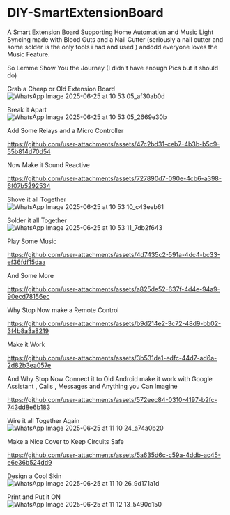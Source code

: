 # DIY-SmartExtensionBoard
A Smart Extension Board Supporting Home Automation and Music Light Syncing made with Blood Guts and a Nail Cutter (seriously a nail cutter and some solder is the only tools i had and used )
andddd everyone loves the Music Feature.

So Lemme Show You the Journey (I didn't have enough Pics but it should do)

Grab a Cheap or Old Extension Board   
![WhatsApp Image 2025-06-25 at 10 53 05_af30ab0d](https://github.com/user-attachments/assets/bad857d6-184f-4f33-9339-f0415e54fe43)

Break it Apart    
![WhatsApp Image 2025-06-25 at 10 53 05_2669e30b](https://github.com/user-attachments/assets/59d587f8-c73d-4680-acc8-ba15792408b2)

Add Some Relays and a Micro Controller

https://github.com/user-attachments/assets/47c2bd31-ceb7-4b3b-b5c9-55b814d70d54


Now Make it Sound Reactive     

https://github.com/user-attachments/assets/727890d7-090e-4cb6-a398-6f07b5292534

Shove it all Together     
![WhatsApp Image 2025-06-25 at 10 53 10_c43eeb61](https://github.com/user-attachments/assets/eeba8da7-2ea9-4c7e-8891-edc9b42b11f0)

Solder it all Together    
![WhatsApp Image 2025-06-25 at 10 53 11_7db2f643](https://github.com/user-attachments/assets/2edfda79-58e6-430f-a33a-d5200823a36b)

Play Some Music    

https://github.com/user-attachments/assets/4d7435c2-591a-4dc4-bc33-ef36fdf15daa

And Some More    

https://github.com/user-attachments/assets/a825de52-637f-4d4e-94a9-90ecd78156ec

Why Stop Now make a Remote Control    

https://github.com/user-attachments/assets/b9d214e2-3c72-48d9-bb02-3f4b8a3a8219

Make it Work    

https://github.com/user-attachments/assets/3b531de1-edfc-44d7-ad6a-2d82b3ea057e

And Why Stop Now Connect it to Old Android make it work with
Google Assistant , Calls , Messages and Anything you Can Imagine   

https://github.com/user-attachments/assets/572eec84-0310-4197-b2fc-743dd8e6b183

Wire it all Together Again     
![WhatsApp Image 2025-06-25 at 11 10 24_a74a0b20](https://github.com/user-attachments/assets/0ff0efaf-bc48-4e2c-bb4e-06e8062c3d51)

Make a Nice Cover to Keep Circuits Safe    

https://github.com/user-attachments/assets/5a635d6c-c59a-4ddb-ac45-e6e36b524dd9

Design a Cool Skin     
![WhatsApp Image 2025-06-25 at 11 10 26_9d171a1d](https://github.com/user-attachments/assets/b9fff194-9872-4ec7-a21e-3f28fb9ddfe2)

Print and Put it ON     
![WhatsApp Image 2025-06-25 at 11 12 13_5490d150](https://github.com/user-attachments/assets/60312caa-4bf2-4ed2-b915-eb4171638309)


